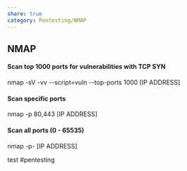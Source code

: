 ```yaml
---
share: true
category: Pentesting/NMAP
---
```


## NMAP

#### Scan top 1000 ports for vulnerabilities with TCP SYN
nmap -sV -vv --script=vuln --top-ports 1000 [IP ADDRESS]

#### Scan specific ports
nmap -p 80,443 [IP ADDRESS]

#### Scan all ports (0 - 65535)
nmap -p- [IP ADDRESS]

test #pentesting 